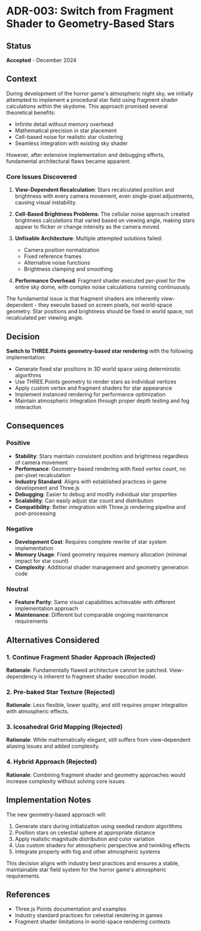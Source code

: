 # ADR-003: Switch from Fragment Shader to Geometry-Based Stars

## Status
**Accepted** - December 2024

## Context

During development of the horror game's atmospheric night sky, we initially attempted to implement a procedural star field using fragment shader calculations within the skydome. This approach promised several theoretical benefits:

- Infinite detail without memory overhead
- Mathematical precision in star placement
- Cell-based noise for realistic star clustering
- Seamless integration with existing sky shader

However, after extensive implementation and debugging efforts, fundamental architectural flaws became apparent:

### Core Issues Discovered

1. **View-Dependent Recalculation**: Stars recalculated position and brightness with every camera movement, even single-pixel adjustments, causing visual instability.

2. **Cell-Based Brightness Problems**: The cellular noise approach created brightness calculations that varied based on viewing angle, making stars appear to flicker or change intensity as the camera moved.

3. **Unfixable Architecture**: Multiple attempted solutions failed:
   - Camera position normalization
   - Fixed reference frames
   - Alternative noise functions
   - Brightness clamping and smoothing

4. **Performance Overhead**: Fragment shader executed per-pixel for the entire sky dome, with complex noise calculations running continuously.

The fundamental issue is that fragment shaders are inherently view-dependent - they execute based on screen pixels, not world-space geometry. Star positions and brightness should be fixed in world space, not recalculated per viewing angle.

## Decision

**Switch to THREE.Points geometry-based star rendering** with the following implementation:

- Generate fixed star positions in 3D world space using deterministic algorithms
- Use THREE.Points geometry to render stars as individual vertices
- Apply custom vertex and fragment shaders for star appearance
- Implement instanced rendering for performance optimization
- Maintain atmospheric integration through proper depth testing and fog interaction

## Consequences

### Positive
- **Stability**: Stars maintain consistent position and brightness regardless of camera movement
- **Performance**: Geometry-based rendering with fixed vertex count, no per-pixel recalculation
- **Industry Standard**: Aligns with established practices in game development and Three.js
- **Debugging**: Easier to debug and modify individual star properties
- **Scalability**: Can easily adjust star count and distribution
- **Compatibility**: Better integration with Three.js rendering pipeline and post-processing

### Negative
- **Development Cost**: Requires complete rewrite of star system implementation
- **Memory Usage**: Fixed geometry requires memory allocation (minimal impact for star count)
- **Complexity**: Additional shader management and geometry generation code

### Neutral
- **Feature Parity**: Same visual capabilities achievable with different implementation approach
- **Maintenance**: Different but comparable ongoing maintenance requirements

## Alternatives Considered

### 1. Continue Fragment Shader Approach (Rejected)
**Rationale**: Fundamentally flawed architecture cannot be patched. View-dependency is inherent to fragment shader execution model.

### 2. Pre-baked Star Texture (Rejected)
**Rationale**: Less flexible, lower quality, and still requires proper integration with atmospheric effects.

### 3. Icosahedral Grid Mapping (Rejected)
**Rationale**: While mathematically elegant, still suffers from view-dependent aliasing issues and added complexity.

### 4. Hybrid Approach (Rejected)
**Rationale**: Combining fragment shader and geometry approaches would increase complexity without solving core issues.

## Implementation Notes

The new geometry-based approach will:

1. Generate stars during initialization using seeded random algorithms
2. Position stars on celestial sphere at appropriate distance
3. Apply realistic magnitude distribution and color variation
4. Use custom shaders for atmospheric perspective and twinkling effects
5. Integrate properly with fog and other atmospheric systems

This decision aligns with industry best practices and ensures a stable, maintainable star field system for the horror game's atmospheric requirements.

## References

- Three.js Points documentation and examples
- Industry standard practices for celestial rendering in games
- Fragment shader limitations in world-space rendering contexts